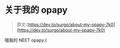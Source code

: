 # 关于我的 opapy

> 原文:[https://dev.to/surgo/about-my-opapy-7k0](https://dev.to/surgo/about-my-opapy-7k0)

哦我的 NEET opapy:(